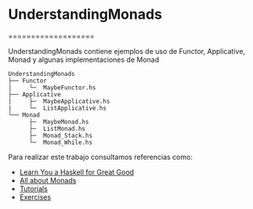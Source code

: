 # UnderstandingMonads
===================

UnderstandingMonads contiene ejemplos de uso de Functor, Applicative, Monad y algunas implementaciones de Monad
```
UnderstandingMonads
├── Functor
|     └─  MaybeFunctor.hs
├── Applicative
|     ├─  MaybeApplicative.hs
|     └─  ListApplicative.hs
└── Monad
      ├─  MaybeMonad.hs
      ├─  ListMonad.hs
      ├─  Monad_Stack.hs
      └─  Monad_While.hs
```

Para realizar este trabajo consultamos referencias como:

- [Learn You a Haskell for Great Good](http://learnyouahaskell.com/)
- [All about Monads](https://wiki.haskell.org/All_About_Monads)
- [Tutorials](https://wiki.haskell.org/Tutorials#Using_monads)
- [Exercises](http://blog.tmorris.net/posts/20-intermediate-haskell-exercises/)
